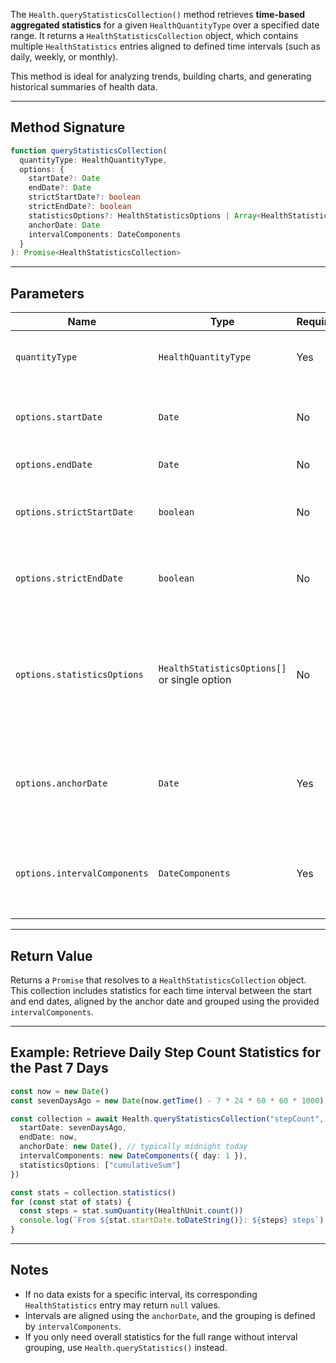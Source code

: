 The `Health.queryStatisticsCollection()` method retrieves **time-based aggregated statistics** for a given `HealthQuantityType` over a specified date range. It returns a `HealthStatisticsCollection` object, which contains multiple `HealthStatistics` entries aligned to defined time intervals (such as daily, weekly, or monthly).

This method is ideal for analyzing trends, building charts, and generating historical summaries of health data.

---

## Method Signature

```ts
function queryStatisticsCollection(
  quantityType: HealthQuantityType,
  options: {
    startDate?: Date
    endDate?: Date
    strictStartDate?: boolean
    strictEndDate?: boolean
    statisticsOptions?: HealthStatisticsOptions | Array<HealthStatisticsOptions>
    anchorDate: Date
    intervalComponents: DateComponents
  }
): Promise<HealthStatisticsCollection>
```

---

## Parameters

| Name                         | Type                                         | Required | Description                                                                                                                                                                                               |
| ---------------------------- | -------------------------------------------- | -------- | --------------------------------------------------------------------------------------------------------------------------------------------------------------------------------------------------------- |
| `quantityType`               | `HealthQuantityType`                         | Yes      | The health quantity type to query (e.g., `"stepCount"`, `"heartRate"`).                                                                                                                                   |
| `options.startDate`          | `Date`                                       | No       | The start date of the time range. Samples outside this range will be excluded.                                                                                                                            |
| `options.endDate`            | `Date`                                       | No       | The end date of the time range.                                                                                                                                                                           |
| `options.strictStartDate`    | `boolean`                                    | No       | If `true`, includes only statistics whose interval starts exactly at `startDate`.                                                                                                                         |
| `options.strictEndDate`      | `boolean`                                    | No       | If `true`, includes only statistics whose interval ends exactly at `endDate`.                                                                                                                             |
| `options.statisticsOptions`  | `HealthStatisticsOptions[]` or single option | No       | The list of statistics to compute. Can include: `"cumulativeSum"`, `"discreteAverage"`, `"discreteMin"`, `"discreteMax"`, `"mostRecent"`, `"duration"`, `"separateBySource"` |
| `options.anchorDate`         | `Date`                                       | Yes      | The anchor date used to align intervals. For example, use midnight to align daily intervals to calendar days.                                                                                             |
| `options.intervalComponents` | `DateComponents`                             | Yes      | Defines the interval for grouping data (e.g., day, week, month). Create using `new DateComponents({ day: 1 })`, etc.                                             |

---

## Return Value

Returns a `Promise` that resolves to a `HealthStatisticsCollection` object. This collection includes statistics for each time interval between the start and end dates, aligned by the anchor date and grouped using the provided `intervalComponents`.

---

## Example: Retrieve Daily Step Count Statistics for the Past 7 Days

```ts
const now = new Date()
const sevenDaysAgo = new Date(now.getTime() - 7 * 24 * 60 * 60 * 1000)

const collection = await Health.queryStatisticsCollection("stepCount", {
  startDate: sevenDaysAgo,
  endDate: now,
  anchorDate: new Date(), // typically midnight today
  intervalComponents: new DateComponents({ day: 1 }),
  statisticsOptions: ["cumulativeSum"]
})

const stats = collection.statistics()
for (const stat of stats) {
  const steps = stat.sumQuantity(HealthUnit.count())
  console.log(`From ${stat.startDate.toDateString()}: ${steps} steps`)
}
```

---

## Notes

* If no data exists for a specific interval, its corresponding `HealthStatistics` entry may return `null` values.
* Intervals are aligned using the `anchorDate`, and the grouping is defined by `intervalComponents`.
* If you only need overall statistics for the full range without interval grouping, use `Health.queryStatistics()` instead.
